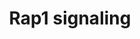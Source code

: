 ---
annotations:
- id: PW:0000003
  parent: signaling pathway
  type: Pathway Ontology
  value: signaling pathway
- id: PW:0000006
  parent: signaling pathway
  type: Pathway Ontology
  value: Ras superfamily mediated signaling pathway
- id: PW:0000820
  parent: signaling pathway
  type: Pathway Ontology
  value: signaling pathway in the adaptive immune response
authors:
- MaintBot
- ReactomeTeam
- Anwesha
- Ryanmiller
- Eweitz
description: Rap1 (Ras-proximate-1) is a small G protein in the Ras superfamily. Like
  all G proteins, Rap1 is activated when bound GDP is exchanged for GTP. Rap1 is targeted
  to lipid membranes by the covalent attachment of lipid moieties to its carboxyl
  terminus. Movement of Rap1 from endosomal membranes to the plasma membrane upon
  activation has been reported in several cell types including Jurkat T cells and
  megakaryocytes. On activation,  Rap1 undergoes conformational changes that facilitate
  recruitment of a variety of effectors, triggering it's participation in integrin
  signaling, ERK activation, and others.  View original pathway at [http://www.reactome.org/PathwayBrowser/#DIAGRAM=392517
  Reactome].
last-edited: 2021-05-07
organisms:
- Homo sapiens
redirect_from:
- /index.php/Pathway:WP1895
- /instance/WP1895
revision: null
schema-jsonld:
- '@context': https://schema.org/
  '@id': https://wikipathways.github.io/pathways/WP1895.html
  '@type': Dataset
  creator:
    '@type': Organization
    name: WikiPathways
  description: Rap1 (Ras-proximate-1) is a small G protein in the Ras superfamily.
    Like all G proteins, Rap1 is activated when bound GDP is exchanged for GTP. Rap1
    is targeted to lipid membranes by the covalent attachment of lipid moieties to
    its carboxyl terminus. Movement of Rap1 from endosomal membranes to the plasma
    membrane upon activation has been reported in several cell types including Jurkat
    T cells and megakaryocytes. On activation,  Rap1 undergoes conformational changes
    that facilitate recruitment of a variety of effectors, triggering it's participation
    in integrin signaling, ERK activation, and others.  View original pathway at [http://www.reactome.org/PathwayBrowser/#DIAGRAM=392517
    Reactome].
  keywords:
  - 14-3-3 beta, zeta
  - ADP
  - ATP
  - 'Ca2+ '
  - CalDAG-GEFs:DAG:Ca2+
  - 'DAG '
  - GDP
  - 'GDP '
  - GTP
  - 'GTP '
  - GTPase-activating
  - I
  - PKA catalytic
  - 'PKA catalytic subunit '
  - PPi
  - 'PRKG1-1 '
  - RAF1
  - 'RAF1 '
  - RAP1:GDP
  - RAP1:GTP
  - 'RAP1A '
  - 'RAP1B '
  - 'RAP1GAP '
  - RAP1GAP2
  - 'RAP1GAP2 '
  - RAP1GAP2:14-3-3beta,
  - 'RAPGEF3 '
  - 'RAPGEF4 '
  - 'RASGRP1 '
  - 'RASGRP2 '
  - Rap1
  - Rap1 cAMP-GEFs
  - Rap1 cAMP-GEFs:cAMP
  - Rap1-GTP:Raf1
  - 'SIPA1 '
  - 'YWHAB '
  - 'YWHAZ '
  - cAMP
  - 'cAMP '
  - p-S7-RAP1GAP2
  - proteins
  - subunits, PKG type
  - zeta
  license: CC0
  name: Rap1 signaling
seo: CreativeWork
title: Rap1 signaling
wpid: WP1895
---